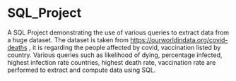 # SQL_Project

A SQL Project demonstrating the use of various queries to extract data from a huge dataset. 
The dataset is taken from https://ourworldindata.org/covid-deaths , it is regarding the people affected by covid, vaccination listed by country.
Various queries such as likelihood of dying, percentage infected, highest infection rate countries, highest death rate, vaccination rate are performed to extract and compute data using SQL.
